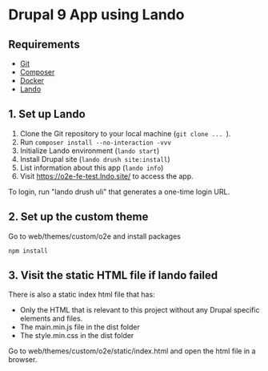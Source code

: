 # Drupal 9 App using Lando

## Requirements

- [Git](https://git-scm.com/downloads)
- [Composer](https://getcomposer.org/download/)
- [Docker](https://docs.docker.com/engine/installation/)
- [Lando](https://lando.dev/)

## 1. Set up Lando
1. Clone the Git repository to your local machine (`git clone ... `).
2. Run `composer install --no-interaction -vvv`
3. Initialize Lando environment (`lando start`)
4. Install Drupal site (`lando drush site:install`)
5. List information about this app (`lando info`)
6. Visit https://o2e-fe-test.lndo.site/ to access the app.

To login, run "lando drush uli" that generates a one-time login URL.
## 2. Set up the custom theme
Go to web/themes/custom/o2e and install packages
```shell
npm install
```

## 3. Visit the static HTML file if lando failed
There is also a static index html file that has:
- Only the HTML that is relevant to this project without any Drupal specific elements and files.
- The main.min.js file in the dist folder
- The style.min.css in the dist folder

Go to web/themes/custom/o2e/static/index.html and open the html file in a browser.
